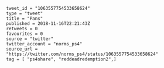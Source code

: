 ```
tweet_id = "1063557754533658624"
type = "tweet"
title = "Pans"
published = 2018-11-16T22:21:43Z
retweets = 0
favourites = 0
source = "twitter"
twitter_account = "norms_ps4"
source_url = "https://twitter.com/norms_ps4/status/1063557754533658624"
tag = [ "ps4share", "reddeadredemption2",]
```

<p class='image'><img src='https://mnf.m17s.net/2018/11/16/DsKEJASWsAEAEc-.jpg' alt=''></p>

